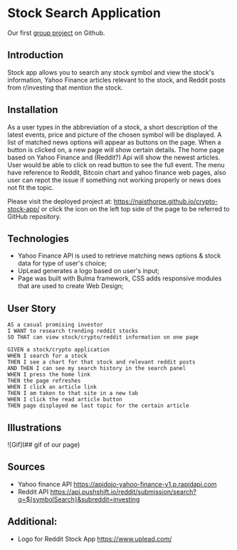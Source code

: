 # Stock Search Application

Our first [group project](https://github.com/naisthorpe/crypto-stock-app) on Github.

## Introduction

Stock app allows you to search any stock symbol and view the stock's information, Yahoo Finance articles relevant to the stock, and Reddit posts from r/investing that mention the stock.

## Installation  

As a user types in the abbreviation of a stock, a short description of the latest events, price and picture of the chosen symbol will be displayed. 
A list of matched news options will appear as buttons on the page. When a button is clicked on, a new page will show certain details.
The home page based on Yahoo Finance and (Reddit?) Api will show the newest articles. User would be able to click on read button to see the full event.
The menu have reference to Reddit, Bitcoin chart and yahoo finance web pages, also user can repot the issue if something not working properly or news does not fit the topic.

Please visit the deployed project at: https://naisthorpe.github.io/crypto-stock-app/ or click the icon on the left top side of the page to be referred to GitHub repository.

## Technologies

- Yahoo Finance API is used to retrieve matching news options & stock data for type of user's choice;
-  UpLead generates a logo based on user's input;  
-  Page was built with Bulma framework, CSS adds responsive modules that are used to create Web Design;   

## User Story
```
AS a casual promising investor 
I WANT to research trending reddit stocks 
SO THAT can view stock/crypto/reddit information on one page

GIVEN a stock/crypto application
WHEN I search for a stock
THEN I see a chart for that stock and relevant reddit posts
AND THEN I can see my search history in the search panel
WHEN I press the home link
THEN the page refreshes
WHEN I click an article link
THEN I am taken to that site in a new tab
WHEN I click the read article button 
THEN page displayed me last topic for the certain article
```

## Illustrations

![Gif](## gif of our page)

## Sources

- Yahoo finance API https://apidojo-yahoo-finance-v1.p.rapidapi.com
- Reddit API https://api.pushshift.io/reddit/submission/search?q=${symbolSearch}&subreddit=investing

## Additional:
- Logo for Reddit Stock App https://www.uplead.com/